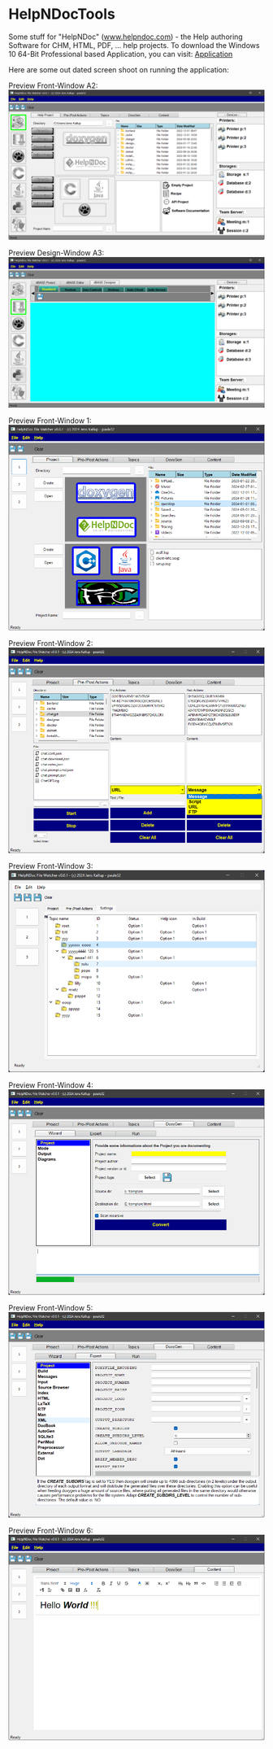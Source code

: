# HelpNDocTools
Some stuff for "HelpNDoc" (www.helpndoc.com) - the Help authoring Software for CHM, HTML, PDF, ... help projects.
To download the Windows 10 64-Bit Professional based Application, you can visit:
[Application](https://kallup.net/HelpNDoc/pyapp/)

Here are some out dated screen shoot on running the application:

Preview Front-Window A2:
![Preview](src/img/screen010.png)

Preview Design-Window A3:
![Preview](src/img/screen011.png)

Preview Front-Window 1:
![Preview](src/img/screen00A.png)

Preview Front-Window 2:
![Preview](src/img/screen000.png)

Preview Front-Window 3:
![Preview](src/img/screen001.png)

Preview Front-Window 4:
![Preview](src/img/screen002.png)

Preview Front-Window 5:
![Preview](src/img/screen003.png)

Preview Front-Window 6:
![Preview](src/img/screen004.png)
